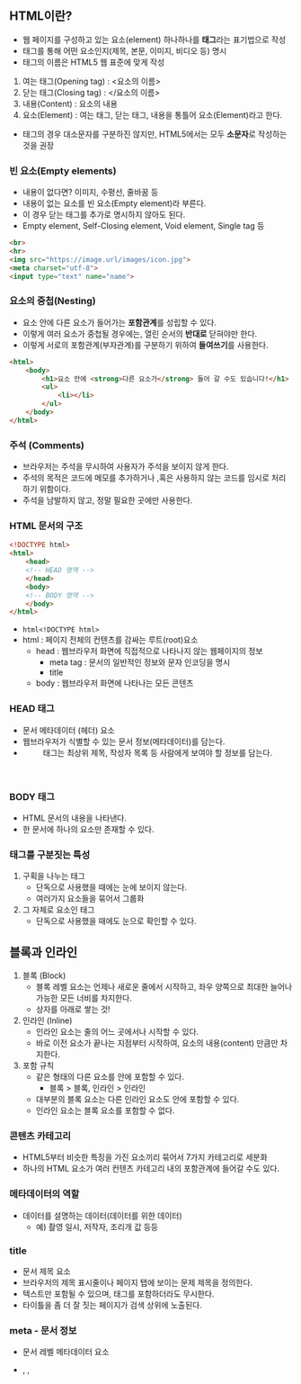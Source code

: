 ## HTML이란?
- 웹 페이지를 구성하고 있는 요소(element) 하나하나를 **태그**라는 표기법으로 작성
- 태그를 통해 어떤 요소인지(제목, 본문, 이미지, 비디오 등) 명시
- 태그의 이름은 HTML5 웹 표준에 맞게 작성

1. 여는 태그(Opening tag) : <요소의 이름>
2. 닫는 태그(Closing tag) : </요소의 이름>
3. 내용(Content) : 요소의 내용
4. 요소(Element) : 여는 태그, 닫는 태그, 내용을 통틀어 요소(Element)라고 한다.

- 태그의 경우 대소문자를 구분하진 않지만, HTML5에서는 모두 **소문자**로 작성하는 것을 권장

### 빈 요소(Empty elements)

- 내용이 없다면? 이미지, 수평선, 줄바꿈 등
- 내용이 없는 요소를 빈 요소(Empty element)라 부른다.
- 이 경우 닫는 태그를 추가로 명시하지 않아도 된다.
- Empty element, Self-Closing element, Void element, Single tag 등

```html
<br>
<hr>
<img src="https://image.url/images/icon.jpg">
<meta charset="utf-8">
<input type="text" name="name">
```

### 요소의 중첩(Nesting)

- 요소 안에 다른 요소가 들어가는 **포함관계**를 성립할 수 있다.
- 이렇게 여러 요소가 중첩될 경우에는, 열린 순서의 **반대로** 닫혀야만 한다.
- 이렇게 서로의 포함관계(부자관계)를 구분하기 위하여 **들여쓰기**를 사용한다.

```html
<html>
	<body>
		<h1>요소 안에 <strong>다른 요소가</strong> 들어 갈 수도 있습니다!</h1>
		<ul>
			<li></li>
		</ul>
	</body>
</html>
```

### 주석 (Comments)

- 브라우저는 주석을 무시하여 사용자가 주석을 보이지 않게 한다.
- 주석의 목적은 코드에 메모를 추가하거나 ,혹은 사용하지 않는 코드를 임시로 처리하기 위함이다.
- 주석을 남발하지 않고, 정말 필요한 곳에만 사용한다.

### HTML 문서의 구조

```html
<!DOCTYPE html>
<html>
	<head>
	<!-- HEAD 영역 -->
	</head>
	<body>
	<!-- BODY 영역 -->
	</body>
</html>
```

- ```html<!DOCTYPE html>```
- html : 페이지 전체의 컨텐츠를 감싸는 루트(root)요소
    - head : 웹브라우저 화면에 직접적으로 나타나지 않는 웹페이지의 정보
        - meta tag : 문서의 일반적인 정보와 문자 인코딩을 명시
        - title
    - body : 웹브라우저 화면에 나타나는 모든 콘텐츠

### HEAD 태그

- 문서 메타데이터 (헤더) 요소
- 웹브라우저가 식별할 수 있는 문서 정보(메타데이터)를 담는다.
- <header> 태그는 최상위 제목, 작성자 목록 등 사람에게 보여야 할 정보를 담는다.

### BODY 태그

- HTML 문서의 내용을 나타낸다.
- 한 문서에 하나의 <body> 요소만 존재할 수 있다.

### 태그를 구분짓는 특성

1. 구획을 나누는 태그
    - 단독으로 사용했을 때에는 눈에 보이지 않는다.
    - 여러가지 요소들을 묶어서 그룹화
2. 그 자체로 요소인 태그
    - 단독으로 사용했을 때에도 눈으로 확인할 수 있다.

## 블록과 인라인

1. 블록 (Block)
    - 블록 레벨 요소는 언제나 새로운 줄에서 시작하고, 좌우 양쪽으로 최대한 늘어나 가능한 모든 너비를 차지한다.
    - 상자를 아래로 쌓는 것!
2. 인라인 (Inline)
    - 인라인 요소는 줄의 어느 곳에서나 시작할 수 있다.
    - 바로 이전 요소가 끝나는 지점부터 시작하여, 요소의 내용(content) 만큼만 차지한다.
3. 포함 규칙
    - 같은 형태의 다른 요소를 안에 포함할 수 있다.
        - 블록 > 블록, 인라인 > 인라인
    - 대부분의 블록 요소는 다른 인라인 요소도 안에 포함할 수 있다.
    - 인라인 요소는 블록 요소를 포함할 수 없다.

### 콘텐츠 카테고리

- HTML5부터 비슷한 특징을 가진 요소끼리 묶어서 7가지 카테고리로 세분화
- 하나의 HTML 요소가 여러 컨텐츠 카테고리 내의 포함관계에 들어갈 수도 있다.
  
### 메타데이터의 역할

- 데이터를 설명하는 데이터(데이터를 위한 데이터)
    - 예) 촬영 일시, 저작자, 조리개 값 등등

### title

- 문서 제목 요소
- 브라우저의 제목 표시줄이나 페이지 탭에 보이는 문제 제목을 정의한다.
- 텍스트만 포함될 수 있으며, 태그를 포함하더라도 무시한다.
- 타이틀을 좀 더 잘 짓는 페이지가 검색 상위에 노출된다.

### meta - 문서 정보

- 문서 레벨 메타데이터 요소
- <base>, <link>, <script>, <style>, <title>과 같은 다른 메타관련 요소로 나타낼 수 없는 메타데이터
- name
    - name과 content 특성을 함께 사용하면 문서의 메타데이터를 이름-값 쌍으로 제공할 수 있다. name은 이름, content는 값을 담당한다.

    ```html
    <meta name="" content="" />
    ```

### META - 문자 인코딩, 뷰포트

- **charset**
    - 페이지의 문자 인코딩을 선언. 이 특성이 존재할 경우, 그 값은 반드시 문자열 "utf-8"의 대소문자 구분 없는 ASCII 표현이어야 한다.

    ```html
    <meta charset="UTF-8" />
    ```

- **viewport**
    - 뷰포트의 초기 사이즈에 대한 힌트. 모바일 장치에서만 사용한다.  
    - <meta name= "viewport">의 값
```html
<meta http-equiv="X-UA-Compatible" content="IE=edge" />
```  
  
### MIME 타입

- 웹에서 파일의 확장자는 별 의미가 없으므로, 각 문서의 올바른 MIME 타입을 전송하도록 서버가 정확히 설정하는 것이 중요하다.
- 브라우저들은 리소스를 내려받았을 때 해야 할 기본 동작이 무엇인지를 결정하기 위해 대게 MIME 타입을 사용한다.

### style

- 문서나 문서 일부에 대한 스타일 정보를 포함한다.
- 문서의 <head> 안에 위치해야한다.
- 스타일은 외부 스타일 시트에서 작성하고, <link>요소로 연결하는 것이 좋다.

### script

- <style> 태그와 같이 인라인으로도 작성이 가능하며 외부 파일에서 불러올 수 있다.
- 외부 스크립트 가져오는 법

    ```html
    <script src="javascript.js"></script>
    ```

- 요소 내부 인라인 스크립트를 작성하는 법

    ```html
    <script>
      alert("Hello World!");
    </script>
    ```  
